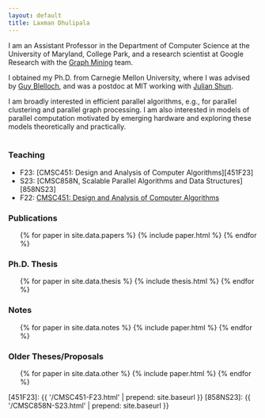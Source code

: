 ```yaml
---
layout: default
title: Laxman Dhulipala
---
```


I am an Assistant Professor in the Department of Computer Science at
the University of Maryland, College Park, and a research scientist at
Google Research with the [Graph Mining][gm] team.

I obtained my Ph.D. from Carnegie Mellon University, where I was
advised by [Guy Blelloch][guy], and was a postdoc at MIT working with
[Julian Shun][julian].

I am broadly interested in efficient parallel algorithms, e.g., for
parallel clustering and parallel graph processing. I am also
interested in models of parallel computation motivated by emerging
hardware and exploring these models theoretically and practically.
<br>
<br>

### Teaching
- F23: [CMSC451: Design and Analysis of Computer Algorithms][451F23]
- S23: [CMSC858N, Scalable Parallel Algorithms and Data Structures][858NS23]
- F22: [CMSC451: Design and Analysis of Computer Algorithms](https://www.cs.umd.edu/class/fall2022/cmsc451/)

### Publications

<ul>
{% for paper in site.data.papers %}
  {% include paper.html %}
{% endfor %}
</ul>


### Ph.D. Thesis

<ul>
{% for paper in site.data.thesis %}
  {% include thesis.html %}
{% endfor %}
</ul>

### Notes

<ul>
{% for paper in site.data.notes %}
  {% include paper.html %}
{% endfor %}
</ul>

### Older Theses/Proposals

<ul>
{% for paper in site.data.other %}
  {% include paper.html %}
{% endfor %}
</ul>


[guy]: http://www.cs.cmu.edu/~guyb/
[julian]: https://people.csail.mit.edu/jshun/
[gm]: https://research.google/teams/graph-mining/
[451F23]: {{ '/CMSC451-F23.html' | prepend: site.baseurl }}
[858NS23]: {{ '/CMSC858N-S23.html' | prepend: site.baseurl }}

